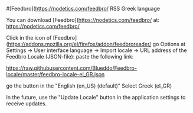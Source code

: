 #[Feedbro](https://nodetics.com/feedbro/ RSS Greek language

You can download [Feedbro](https://nodetics.com/feedbro/ at: https://nodetics.com/feedbro/

Click in the icon of [Feedbro](https://addons.mozilla.org/el/firefox/addon/feedbroreader/ go Options at Settings -> User interface language -> Import locale -> URL address of the Feedbro Locale (JSON-file): 
paste the following link:

https://raw.githubusercontent.com/Blueddo/Feedbro-locale/master/feedbro-locale-el_GR.json

go the button in the "English (en_US) (default)"
Select Greek (el_GR)

In the future, use the "Update Locale" button in the application settings to receive updates.
